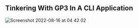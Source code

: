 ## Tinkering With GP3 In A CLI Application

![Screenshot 2022-08-16 at 04 42 02](https://user-images.githubusercontent.com/87912847/184793384-505fcdbf-6f25-449b-bdc7-bcd1a667ea8d.png)

